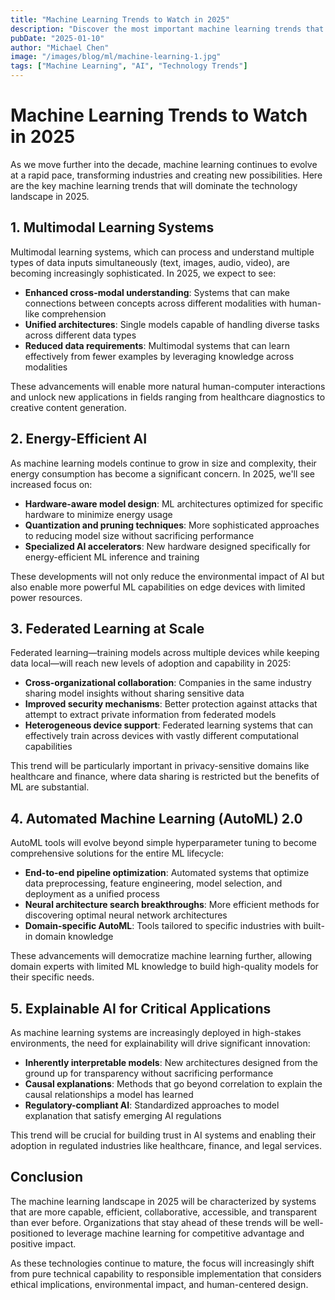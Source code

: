 ```yaml
---
title: "Machine Learning Trends to Watch in 2025"
description: "Discover the most important machine learning trends that will shape the technology landscape in 2025 and beyond."
pubDate: "2025-01-10"
author: "Michael Chen"
image: "/images/blog/ml/machine-learning-1.jpg"
tags: ["Machine Learning", "AI", "Technology Trends"]
---
```


# Machine Learning Trends to Watch in 2025

As we move further into the decade, machine learning continues to evolve at a rapid pace, transforming industries and creating new possibilities. Here are the key machine learning trends that will dominate the technology landscape in 2025.

## 1. Multimodal Learning Systems

Multimodal learning systems, which can process and understand multiple types of data inputs simultaneously (text, images, audio, video), are becoming increasingly sophisticated. In 2025, we expect to see:

- **Enhanced cross-modal understanding**: Systems that can make connections between concepts across different modalities with human-like comprehension
- **Unified architectures**: Single models capable of handling diverse tasks across different data types
- **Reduced data requirements**: Multimodal systems that can learn effectively from fewer examples by leveraging knowledge across modalities

These advancements will enable more natural human-computer interactions and unlock new applications in fields ranging from healthcare diagnostics to creative content generation.

## 2. Energy-Efficient AI

As machine learning models continue to grow in size and complexity, their energy consumption has become a significant concern. In 2025, we'll see increased focus on:

- **Hardware-aware model design**: ML architectures optimized for specific hardware to minimize energy usage
- **Quantization and pruning techniques**: More sophisticated approaches to reducing model size without sacrificing performance
- **Specialized AI accelerators**: New hardware designed specifically for energy-efficient ML inference and training

These developments will not only reduce the environmental impact of AI but also enable more powerful ML capabilities on edge devices with limited power resources.

## 3. Federated Learning at Scale

Federated learning—training models across multiple devices while keeping data local—will reach new levels of adoption and capability in 2025:

- **Cross-organizational collaboration**: Companies in the same industry sharing model insights without sharing sensitive data
- **Improved security mechanisms**: Better protection against attacks that attempt to extract private information from federated models
- **Heterogeneous device support**: Federated learning systems that can effectively train across devices with vastly different computational capabilities

This trend will be particularly important in privacy-sensitive domains like healthcare and finance, where data sharing is restricted but the benefits of ML are substantial.

## 4. Automated Machine Learning (AutoML) 2.0

AutoML tools will evolve beyond simple hyperparameter tuning to become comprehensive solutions for the entire ML lifecycle:

- **End-to-end pipeline optimization**: Automated systems that optimize data preprocessing, feature engineering, model selection, and deployment as a unified process
- **Neural architecture search breakthroughs**: More efficient methods for discovering optimal neural network architectures
- **Domain-specific AutoML**: Tools tailored to specific industries with built-in domain knowledge

These advancements will democratize machine learning further, allowing domain experts with limited ML knowledge to build high-quality models for their specific needs.

## 5. Explainable AI for Critical Applications

As machine learning systems are increasingly deployed in high-stakes environments, the need for explainability will drive significant innovation:

- **Inherently interpretable models**: New architectures designed from the ground up for transparency without sacrificing performance
- **Causal explanations**: Methods that go beyond correlation to explain the causal relationships a model has learned
- **Regulatory-compliant AI**: Standardized approaches to model explanation that satisfy emerging AI regulations

This trend will be crucial for building trust in AI systems and enabling their adoption in regulated industries like healthcare, finance, and legal services.

## Conclusion

The machine learning landscape in 2025 will be characterized by systems that are more capable, efficient, collaborative, accessible, and transparent than ever before. Organizations that stay ahead of these trends will be well-positioned to leverage machine learning for competitive advantage and positive impact.

As these technologies continue to mature, the focus will increasingly shift from pure technical capability to responsible implementation that considers ethical implications, environmental impact, and human-centered design.
